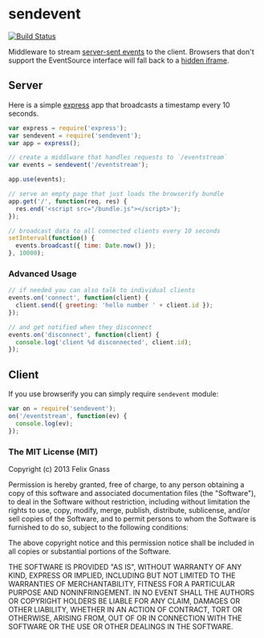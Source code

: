 # sendevent

[![Build Status](https://travis-ci.org/fgnass/sendevent.png?branch=master)](https://travis-ci.org/fgnass/sendevent)

Middleware to stream [server-sent events](http://en.wikipedia.org/wiki/Server-sent_events)
to the client. Browsers that don't support the EventSource interface will fall
back to a [hidden iframe](http://en.wikipedia.org/wiki/Comet_%28programming%29#Hidden_iframe).

## Server

Here is a simple [express](http://expressjs.com/) app that broadcasts a
timestamp every 10 seconds.

```js
var express = require('express');
var sendevent = require('sendevent');
var app = express();

// create a middlware that handles requests to `/eventstream`
var events = sendevent('/eventstream');

app.use(events);

// serve an empty page that just loads the browserify bundle
app.get('/', function(req, res) {
  res.end('<script src="/bundle.js"></script>');
});

// broadcast data to all connected clients every 10 seconds
setInterval(function() {
  events.broadcast({ time: Date.now() });
}, 10000);
```

### Advanced Usage

```js
// if needed you can also talk to individual clients
events.on('connect', function(client) {
  client.send({ greeting: 'hello number ' + client.id });
});

// and get notified when they disconnect
events.on('disconnect', function(client) {
  console.log('client %d disconnected', client.id);
});
```

## Client

If you use browserify you can simply require `sendevent` module:

```js
var on = require('sendevent');
on('/eventstream', function(ev) {
  console.log(ev);
});
```

### The MIT License (MIT)

Copyright (c) 2013 Felix Gnass

Permission is hereby granted, free of charge, to any person obtaining a copy
of this software and associated documentation files (the "Software"), to deal
in the Software without restriction, including without limitation the rights
to use, copy, modify, merge, publish, distribute, sublicense, and/or sell
copies of the Software, and to permit persons to whom the Software is
furnished to do so, subject to the following conditions:

The above copyright notice and this permission notice shall be included in
all copies or substantial portions of the Software.

THE SOFTWARE IS PROVIDED "AS IS", WITHOUT WARRANTY OF ANY KIND, EXPRESS OR
IMPLIED, INCLUDING BUT NOT LIMITED TO THE WARRANTIES OF MERCHANTABILITY,
FITNESS FOR A PARTICULAR PURPOSE AND NONINFRINGEMENT. IN NO EVENT SHALL THE
AUTHORS OR COPYRIGHT HOLDERS BE LIABLE FOR ANY CLAIM, DAMAGES OR OTHER
LIABILITY, WHETHER IN AN ACTION OF CONTRACT, TORT OR OTHERWISE, ARISING FROM,
OUT OF OR IN CONNECTION WITH THE SOFTWARE OR THE USE OR OTHER DEALINGS IN
THE SOFTWARE.
